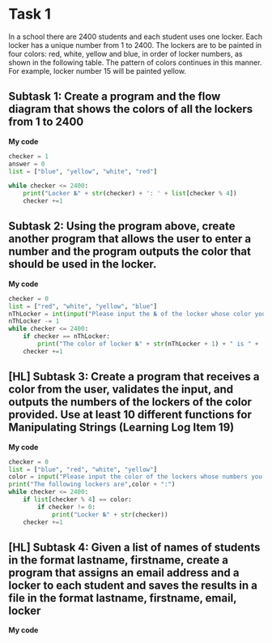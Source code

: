 # Task 1
In a school there are 2400 students and each student uses one locker. Each locker has a unique number from 1 to 2400. The lockers are to be painted in four colors: red, white, yellow and blue, in order of locker numbers, as shown in the following table. The pattern of colors continues in this manner. For example, locker number 15 will be painted yellow.

## Subtask 1: Create a program and the flow diagram that shows the colors of all the lockers from 1 to 2400
**My code**
```.py
checker = 1
answer = 0
list = ["blue", "yellow", "white", "red"]

while checker <= 2400:
    print("Locker №" + str(checker) + ': ' + list[checker % 4])
    checker +=1
```
## Subtask 2: Using the program above, create another program that allows the user to enter a number and the program outputs the color that should be used in the locker.
**My code**
```.py
checker = 0
list = ["red", "white", "yellow", "blue"]
nThLocker = int(input("Please input the № of the locker whose color you want to see: "))
nThLocker -= 1
while checker <= 2400:
    if checker == nThLocker:
        print("The color of locker №" + str(nThLocker + 1) + " is " + '\033[1m' + list[checker % 4] + '\033[0m')
    checker +=1
```
## [HL] Subtask 3: Create a program that receives a color from the user, validates the input,  and outputs the numbers of the lockers of the color provided. Use at least 10 different functions for Manipulating Strings (Learning Log Item 19)
**My code**
```.py
checker = 0
list = ["blue", "red", "white", "yellow"]
color = input("Please input the color of the lockers whose numbers you want to see: ")
print("The following lockers are",color + ":")
while checker <= 2400:
    if list[checker % 4] == color:
        if checker != 0:
            print("Locker №" + str(checker))
    checker +=1
```
## [HL] Subtask 4: Given a list of names of students in the format lastname, firstname, create a program that assigns an email address and a locker to each student and saves the results in a file in the format lastname, firstname, email, locker
**My code**
```.py

```
